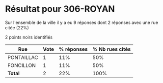 # Résultat pour 306-ROYAN

Sur l'ensemble de la ville il y a eu 9 réponses dont 2 réponses avec une rue citée (22%)

2 points noirs identifiés

| Rue | Vote | % réponses | % Nb rues cités|
|-----|------|------------|----------------|
| PONTAILLAC | 1 | 11% | 50%|
| FONCILLON | 1 | 11% | 50%|
| **Total** | 2 | 22% | 100%|

